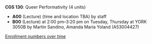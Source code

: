 **CGS 130**: Queer Performativity (4 units)

- **A00** (Lecture) (time and location TBA) by staff
- **B00** (Lecture) at 2:00 pm–3:20 pm on Tuesday, Thursday at YORK 3050B by Martin Sandino, Amanda Maria Yoland (A53004427)

[Enrollment numbers over time](./CGS130.tsv)

